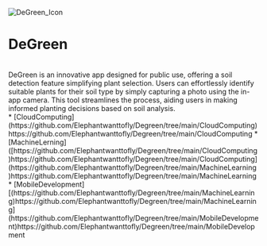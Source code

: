 ![DeGreen_Icon](https://github.com/Elephantwanttofly/Degreen/assets/89914435/9cb685fd-de0b-4878-93e4-a6f219608ebb)
</br >
# **DeGreen**
</br>
DeGreen is an innovative app designed for public use, offering a soil detection feature simplifying plant selection. Users can effortlessly identify suitable plants for their soil type by simply capturing a photo using the in-app camera. This tool streamlines the process, aiding users in making informed planting decisions based on soil analysis.</br>
* [CloudComputing](https://github.com/Elephantwanttofly/Degreen/tree/main/CloudComputing)https://github.com/Elephantwanttofly/Degreen/tree/main/CloudComputing
* [MachineLerning]([https://github.com/Elephantwanttofly/Degreen/tree/main/CloudComputing)https://github.com/Elephantwanttofly/Degreen/tree/main/CloudComputing](https://github.com/Elephantwanttofly/Degreen/tree/main/MachineLearning)https://github.com/Elephantwanttofly/Degreen/tree/main/MachineLearning
* [MobileDevelopment][(https://github.com/Elephantwanttofly/Degreen/tree/main/MachineLearning)https://github.com/Elephantwanttofly/Degreen/tree/main/MachineLearning](https://github.com/Elephantwanttofly/Degreen/tree/main/MobileDevelopment)https://github.com/Elephantwanttofly/Degreen/tree/main/MobileDevelopment
